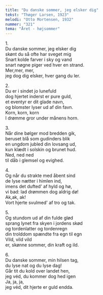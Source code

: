 ```yaml
---
title: "Du danske sommer, jeg elsker dig"
tekst: "Thøger Larsen, 1923"
melodi: "Otto Mortensen, 1932"
nummer: "321"
tema: "Året - højsommer"
---
```

1.<br>
Du danske sommer, jeg elsker dig<br>
skønt du så ofte har sveget mig<br>
Snart kolde farver i sky og vand<br>
snart nøgne piger ved hver en strand.<br>
Mer,mer, mer,<br>
jeg dog dig elsker, hver gang du ler.<br>

2.<br>
Du er i sindet jo lunefuld<br>
dog hjertet inderst er pure guld,<br>
et eventyr er dit glade navn,<br>
og blomster lyser ud af din favn.<br>
Korn, korn, korn<br>
I drømme gror under månens horn.<br>

3.<br>
Når dine bølger mod bredden gik,<br>
beruset blå som gudinders blik<br>
en ungdom jubled din lovsang ud,<br>
kun klædt i solskin og brunet hud.<br>
Ned, ned ned<br>
til dåb i glemsel og evighed.<br>

4.<br>
Og når du strakte med åbent sind<br>
de lyse nætter i himlen ind,<br>
imens det dufted' af hyld og hø,<br>
vi bad: lad drømmen dog aldrig dø!<br>
Ak,ak, ak!<br>
Vort hjerte svulmed' af tro og tak.<br>

5.<br>
Og stundom ud af din fulde glød<br>
sprang lynet fra skyen i jordens skød<br>
og tordenlatter og tordenregn<br>
din trolddom spændte fra egn til egn<br>
Vild, vild vild<br>
er, skønne sommer, din kraft og ild.<br>

6.<br>
Du danske sommer, min hilsen tag,<br>
du lyse nat og du lyse dag!<br>
Går tit du kold over landet hen,<br>
jeg véd, du kommer dog hed igen<br>
Ja, ja, ja,<br>
jeg véd, dit hjerte er guld endda.<br>
